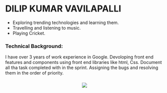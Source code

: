 # DILIP KUMAR VAVILAPALLI

* Exploring trending technologies and learning them.
* Travelling and listening to music.
* Playing Cricket.

 ### Technical Background:

I have over 3 years of work experience in Google. 
Devoloping front end features and components using front end libraries 
like html, Css.
Document all tha task completed with in the sprint.
Assigning the bugs and resolving them in the order of priority.


	

<h3 align="center">
<img src="https://encrypted-tbn0.gstatic.com/images?q=tbn:ANd9GcTljPAl47DOnEJ4JJQOyzbxs6A7wbJB7yEMZg&usqp=CAU"> 
</h3>
